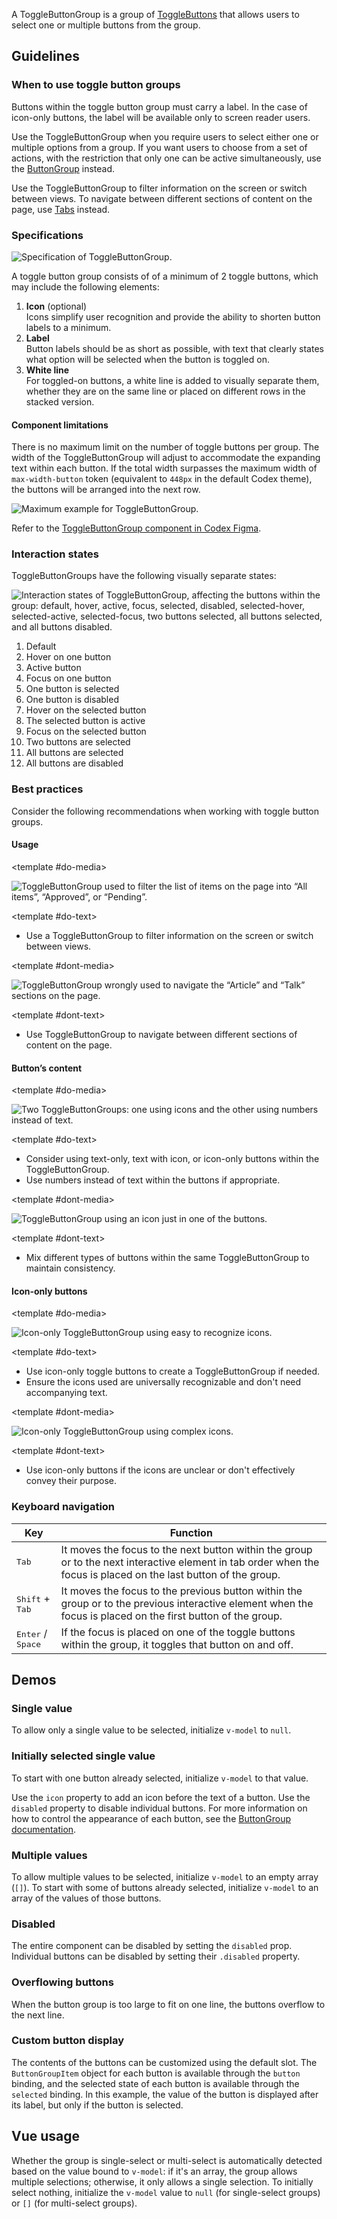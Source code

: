 <script setup>
import SingleValueToggleButtonGroup from '@/../component-demos/toggle-button-group/examples/SingleValueToggleButtonGroup.vue';
import InitiallySelectedSingleValueToggleButtonGroup from '@/../component-demos/toggle-button-group/examples/InitiallySelectedSingleValueToggleButtonGroup.vue';
import MultiValueToggleButtonGroup from '@/../component-demos/toggle-button-group/examples/MultiValueToggleButtonGroup.vue';
import DisabledToggleButtonGroup from '@/../component-demos/toggle-button-group/examples/DisabledToggleButtonGroup.vue';
import MaximumToggleButtonGroup from '@/../component-demos/toggle-button-group/examples/MaximumToggleButtonGroup.vue';
import ToggleButtonGroupWithSlot from '@/../component-demos/toggle-button-group/examples/ToggleButtonGroupWithSlot.vue';
</script>

A ToggleButtonGroup is a group of [ToggleButtons](./toggle-button.md) that allows users to select one
or multiple buttons from the group.

## Guidelines

### When to use toggle button groups

Buttons within the toggle button group must carry a label. In the case of icon-only buttons, the
label will be available only to screen reader users.

Use the ToggleButtonGroup when you require users to select either one or multiple options from a
group. If you want users to choose from a set of actions, with the restriction that only one can be
active simultaneously, use the
[ButtonGroup](./button-group.md) instead.

Use the ToggleButtonGroup to filter information on the screen or switch between views. To navigate between different sections of content on the page, use [Tabs](./tabs.md) instead.

### Specifications

![Specification of ToggleButtonGroup.](../../assets/components/toggle-button-group-specifications.svg)

A toggle button group consists of of a minimum of 2 toggle buttons, which may include the following elements:
1. **Icon** (optional)<br>
Icons simplify user recognition and provide the ability to shorten button labels to a minimum.
2. **Label**<br>
Button labels should be as short as possible, with text that clearly states what option will be
selected when the button is toggled on.
3. **White line**<br>
For toggled-on buttons, a white line is added to visually separate them, whether they are on the
same line or placed on different rows in the stacked version.

#### Component limitations

There is no maximum limit on the number of toggle buttons per group. The width of the
ToggleButtonGroup will adjust to accommodate the expanding text within each button. If the total
width surpasses the maximum width of `max-width-button` token (equivalent to `448px` in the default
Codex theme), the buttons will be arranged into the next row.

![Maximum example for ToggleButtonGroup.](../../assets/components/toggle-button-group-specifications-max.svg)

Refer to the
[ToggleButtonGroup component in Codex Figma](https://www.figma.com/file/KoDuJMadWBXtsOtzGS4134/%E2%9D%96-Codex-components?type=design&node-id=13076-166158&mode=design&t=GijyYqGUqXgv1QVo-0).

### Interaction states

ToggleButtonGroups have the following visually separate states:

![Interaction states of ToggleButtonGroup, affecting the buttons within the group: default, hover, active, focus, selected, disabled, selected-hover, selected-active, selected-focus, two buttons selected, all buttons selected, and all buttons disabled.](../../assets/components/toggle-button-group-interaction-states.svg)

1. Default
2. Hover on one button
3. Active button
4. Focus on one button
5. One button is selected
6. One button is disabled
7. Hover on the selected button
8. The selected button is active
9. Focus on the selected button
10. Two buttons are selected
11. All buttons are selected
12. All buttons are disabled

### Best practices

Consider the following recommendations when working with toggle button groups.

#### Usage

<cdx-demo-rules>

<template #do-media>

![ToggleButtonGroup used to filter the list of items on the page into “All items”, “Approved”, or “Pending”.](../../assets/components/toggle-button-group-best-practices-usage-do.svg)

</template>

<template #do-text>

- Use a ToggleButtonGroup to filter information on the screen or switch between views.

</template>

<template #dont-media>

![ToggleButtonGroup wrongly used to navigate the “Article” and “Talk” sections on the page.](../../assets/components/toggle-button-group-best-practices-usage-dont.svg)

</template>

<template #dont-text>

- Use ToggleButtonGroup to navigate between different sections of content on the page.

</template>

</cdx-demo-rules>

#### Button’s content

<cdx-demo-rules>

<template #do-media>

![Two ToggleButtonGroups: one using icons and the other using numbers instead of text.](../../assets/components/toggle-button-group-best-practices-content-do.svg)

</template>

<template #do-text>

- Consider using text-only, text with icon, or icon-only buttons within the ToggleButtonGroup.
- Use numbers instead of text within the buttons if appropriate.

</template>

<template #dont-media>

![ToggleButtonGroup using an icon just in one of the buttons.](../../assets/components/toggle-button-group-best-practices-content-dont.svg)

</template>

<template #dont-text>

- Mix different types of buttons within the same ToggleButtonGroup to maintain consistency.

</template>

</cdx-demo-rules>

#### Icon-only buttons

<cdx-demo-rules>

<template #do-media>

![Icon-only ToggleButtonGroup using easy to recognize icons.](../../assets/components/toggle-button-group-best-practices-icon-do.svg)

</template>

<template #do-text>

- Use icon-only toggle buttons to create a ToggleButtonGroup if needed.
- Ensure the icons used are universally recognizable and don't need accompanying text.

</template>

<template #dont-media>

![Icon-only ToggleButtonGroup using complex icons.](../../assets/components/toggle-button-group-best-practices-icon-dont.svg)

</template>

<template #dont-text>

- Use icon-only buttons if the icons are unclear or don't effectively convey their purpose.

</template>

</cdx-demo-rules>

### Keyboard navigation

| Key | Function |
| -- | -- |
| <kbd>Tab</kbd> | It moves the focus to the next button within the group or to the next interactive element in tab order when the focus is placed on the last button of the group. |
| <kbd>Shift</kbd> + <kbd>Tab</kbd> | It moves the focus to the previous button within the group or to the previous interactive element when the focus is placed on the first button of the group. |
| <kbd>Enter</kbd> / <kbd>Space</kbd> | If the focus is placed on one of the toggle buttons within the group, it toggles that button on and off. |

## Demos

### Single value
To allow only a single value to be selected, initialize `v-model` to `null`.

<cdx-demo-wrapper :force-reset="true" :force-controls="true">
<template v-slot:demo>
    <single-value-toggle-button-group />
</template>

<template v-slot:code>

:::code-group

<<< @/../component-demos/toggle-button-group/examples/SingleValueToggleButtonGroup.vue [NPM]

<<< @/../component-demos/toggle-button-group/examples-mw/SingleValueToggleButtonGroup.vue [MediaWiki]

:::

</template>
</cdx-demo-wrapper>

### Initially selected single value
To start with one button already selected, initialize `v-model` to that value.

Use the `icon` property to add an icon before the text of a button. Use the `disabled` property
to disable individual buttons. For more information on how to control the appearance of each
button, see the [ButtonGroup documentation](./button-group).

<cdx-demo-wrapper :force-reset="true">
<template v-slot:demo>
    <initially-selected-single-value-toggle-button-group />
</template>

<template v-slot:code>

:::code-group

<<< @/../component-demos/toggle-button-group/examples/InitiallySelectedSingleValueToggleButtonGroup.vue [NPM]

<<< @/../component-demos/toggle-button-group/examples-mw/InitiallySelectedSingleValueToggleButtonGroup.vue [MediaWiki]

:::

</template>
</cdx-demo-wrapper>


### Multiple values
To allow multiple values to be selected, initialize `v-model` to an empty array (`[]`). To start
with some of buttons already selected, initialize `v-model` to an array of the values of those
buttons.

<cdx-demo-wrapper :force-reset="true">
<template v-slot:demo>
    <multi-value-toggle-button-group />
</template>

<template v-slot:code>

:::code-group

<<< @/../component-demos/toggle-button-group/examples/MultiValueToggleButtonGroup.vue [NPM]

<<< @/../component-demos/toggle-button-group/examples-mw/MultiValueToggleButtonGroup.vue [MediaWiki]

:::

</template>
</cdx-demo-wrapper>

### Disabled
The entire component can be disabled by setting the `disabled` prop. Individual buttons can be
disabled by setting their `.disabled` property.

<cdx-demo-wrapper>
<template v-slot:demo>
    <disabled-toggle-button-group />
</template>

<template v-slot:code>

:::code-group

<<< @/../component-demos/toggle-button-group/examples/DisabledToggleButtonGroup.vue [NPM]

<<< @/../component-demos/toggle-button-group/examples-mw/DisabledToggleButtonGroup.vue [MediaWiki]

:::

</template>
</cdx-demo-wrapper>

### Overflowing buttons
When the button group is too large to fit on one line, the buttons overflow to the next line.

<cdx-demo-wrapper>
<template v-slot:demo>
    <maximum-toggle-button-group />
</template>

<template v-slot:code>

:::code-group

<<< @/../component-demos/toggle-button-group/examples/MaximumToggleButtonGroup.vue [NPM]

<<< @/../component-demos/toggle-button-group/examples-mw/MaximumToggleButtonGroup.vue [MediaWiki]

:::

</template>
</cdx-demo-wrapper>

### Custom button display
The contents of the buttons can be customized using the default slot. The `ButtonGroupItem` object
for each button is available through the `button` binding, and the selected state of each button is
available through the `selected` binding. In this example, the value of the button is displayed
after its label, but only if the button is selected.

<cdx-demo-wrapper :force-reset="true">
<template v-slot:demo>
    <toggle-button-group-with-slot />
</template>

<template v-slot:code>

:::code-group

<<< @/../component-demos/toggle-button-group/examples/ToggleButtonGroupWithSlot.vue [NPM]

<<< @/../component-demos/toggle-button-group/examples-mw/ToggleButtonGroupWithSlot.vue [MediaWiki]

:::

</template>
</cdx-demo-wrapper>

## Vue usage

Whether the group is single-select or multi-select is automatically detected based on the value
bound to `v-model`: if it's an array, the group allows multiple selections; otherwise, it only
allows a single selection. To initially select nothing, initialize the `v-model` value to
`null` (for single-select groups) or `[]` (for multi-select groups).
